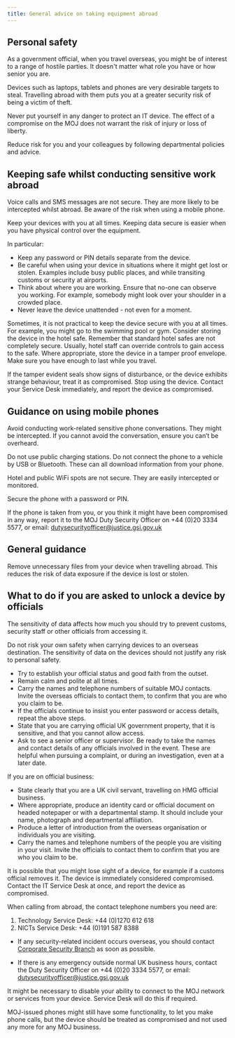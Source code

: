 ```yaml
---
title: General advice on taking equipment abroad
---
```


## Personal safety

As a government official, when you travel overseas, you might be of interest to a range of hostile parties. It doesn't matter what role you have or how senior you are.

Devices such as laptops, tablets and phones are very desirable targets to steal. Travelling abroad with them puts you at a greater security risk of being a victim of theft.

Never put yourself in any danger to protect an IT device. The effect of a compromise on the MOJ does not warrant the risk of injury or loss of liberty.

Reduce risk for you and your colleagues by following departmental policies and advice.

## Keeping safe **whilst conducting sensitive** work abroad

Voice calls and SMS messages are not secure. They are more likely to be intercepted whilst abroad. Be aware of the risk when using a mobile phone.

Keep your devices with you at all times. Keeping data secure is easier when you have physical control over the equipment.

In particular:

- Keep any password or PIN details separate from the device.
- Be careful when using your device in situations where it might get lost or stolen. Examples include busy public places, and while transiting customs or security at airports.
- Think about where you are working. Ensure that no-one can observe you working. For example, somebody might look over your shoulder in a crowded place.
- Never leave the device unattended - not even for a moment.

Sometimes, it is not practical to keep the device secure with you at all times. For example, you might go to the swimming pool or gym. Consider storing the device in the hotel safe. Remember that standard hotel safes are not completely secure. Usually, hotel staff can override controls to gain access to the safe. Where appropriate, store the device in a tamper proof envelope. Make sure you have enough to last while you travel.
 
If the tamper evident seals show signs of disturbance, or the device exhibits strange behaviour, treat it as compromised. Stop using the device. Contact your Service Desk immediately, and report the device as compromised.

## Guidance on using mobile phones

Avoid conducting work-related sensitive phone conversations. They might be intercepted. If you cannot avoid the conversation, ensure you can’t be overheard.

Do not use public charging stations. Do not connect the phone to a vehicle by USB or Bluetooth. These can all download information from your phone.

Hotel and public WiFi spots are not secure. They are easily intercepted or monitored.

Secure the phone with a password or PIN.

If the phone is taken from you, or you think it might have been compromised in any way, report it to the MOJ Duty Security Officer on +44 (0)20 3334 5577, or email: [dutysecurityofficer@justice.gsi.gov.uk](mailto:dutysecurityofficer@justice.gsi.gov.uk)

## General guidance

Remove unnecessary files from your device when travelling abroad. This reduces the risk of data exposure if the device is lost or stolen.
 
## What to do if you are asked to unlock a device by officials

The sensitivity of data affects how much you should try to prevent customs, security staff or other officials from accessing it.

Do not risk your own safety when carrying devices to an overseas destination. The sensitivity of data on the devices should not justify any risk to personal safety.

- Try to establish your official status and good faith from the outset.
- Remain calm and polite at all times.
- Carry the names and telephone numbers of suitable MOJ contacts. Invite the overseas officials to contact them, to confirm that you are who you claim to be.
- If the officials continue to insist you enter password or access details, repeat the above steps.
- State that you are carrying official UK government property, that it is sensitive, and that you cannot allow access.
- Ask to see a senior officer or supervisor. Be ready to take the names and contact details of any officials involved in the event. These are helpful when pursuing a complaint, or during an investigation, even at a later date.
 
If you are on official business:

- State clearly that you are a UK civil servant, travelling on HMG official business.
- Where appropriate, produce an identity card or official document on headed notepaper or with a departmental stamp. It should include your name, photograph and departmental affiliation.
- Produce a letter of introduction from the overseas organisation or individuals you are visiting.
- Carry the names and telephone numbers of the people you are visiting in your visit. Invite the officials to contact them to confirm that you are who you claim to be.

It is possible that you might lose sight of a device, for example if a customs official removes it. The device is immediately considered compromised. Contact the IT Service Desk at once, and report the device as compromised.

When calling from abroad, the contact telephone numbers you need are:

1. Technology Service Desk: +44 (0)1270 612 618
2. NICTs Service Desk: +44 (0)191 587 8388
 
- If any security-related incident occurs overseas, you should contact [Corporate Security Branch](mailto:corporatesecuritybranch@justice.gsi.gov.uk) as soon as possible.

- If there is any emergency outside normal UK business hours, contact the Duty Security Officer on +44 (0)20 3334 5577, or email: [dutysecurityofficer@justice.gsi.gov.uk](mailto:dutysecurityofficer@justice.gsi.gov.uk)
 
It might be necessary to disable your ability to connect to the MOJ network or services from your device. Service Desk will do this if required.

MOJ-issued phones might still have some functionality, to let you make phone calls, but the device should be treated as compromised and not used any more for any MOJ business.

